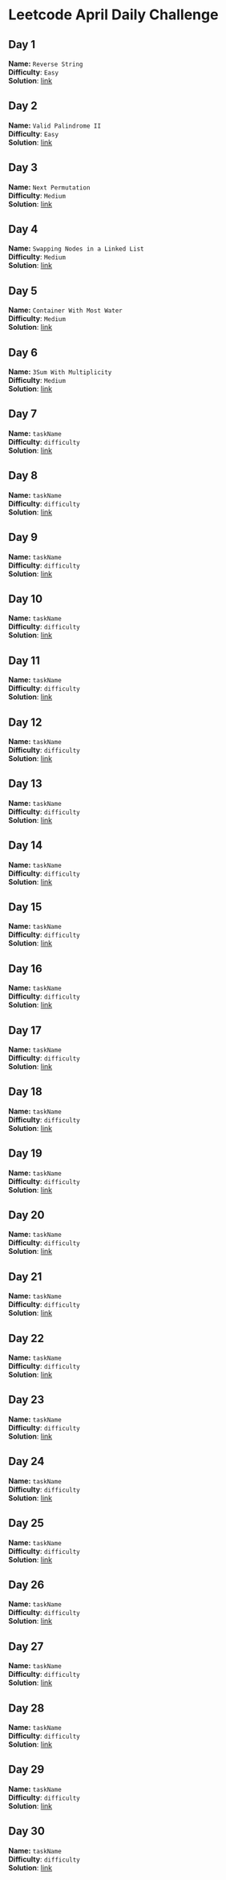 # Leetcode April Daily Challenge
## Day 1
**Name:** `Reverse String`  
**Difficulty**: `Easy`  
**Solution**: [link](https://github.com/SmartOven/Java-projects/tree/main/LeetCode/DailyChallenge/April/src/Day1)
## Day 2
**Name:** `Valid Palindrome II`  
**Difficulty**: `Easy`  
**Solution**: [link](https://github.com/SmartOven/Java-projects/tree/main/LeetCode/DailyChallenge/April/src/Day2)
## Day 3
**Name:** `Next Permutation`  
**Difficulty**: `Medium`  
**Solution**: [link](https://github.com/SmartOven/Java-projects/tree/main/LeetCode/DailyChallenge/April/src/Day3)
## Day 4
**Name:** `Swapping Nodes in a Linked List`  
**Difficulty**: `Medium`  
**Solution**: [link](https://github.com/SmartOven/Java-projects/tree/main/LeetCode/DailyChallenge/April/src/Day4)
## Day 5
**Name:** `Container With Most Water`  
**Difficulty**: `Medium`  
**Solution**: [link](https://github.com/SmartOven/Java-projects/tree/main/LeetCode/DailyChallenge/April/src/Day5)
## Day 6
**Name:** `3Sum With Multiplicity`  
**Difficulty**: `Medium`  
**Solution**: [link](https://github.com/SmartOven/Java-projects/tree/main/LeetCode/DailyChallenge/April/src/Day6)
## Day 7
**Name:** `taskName`  
**Difficulty**: `difficulty`  
**Solution**: [link](https://github.com/SmartOven/Java-projects/tree/main/LeetCode/DailyChallenge/April/src/Day7)
## Day 8
**Name:** `taskName`  
**Difficulty**: `difficulty`  
**Solution**: [link](https://github.com/SmartOven/Java-projects/tree/main/LeetCode/DailyChallenge/April/src/Day8)
## Day 9
**Name:** `taskName`  
**Difficulty**: `difficulty`  
**Solution**: [link](https://github.com/SmartOven/Java-projects/tree/main/LeetCode/DailyChallenge/April/src/Day9)
## Day 10
**Name:** `taskName`  
**Difficulty**: `difficulty`  
**Solution**: [link](https://github.com/SmartOven/Java-projects/tree/main/LeetCode/DailyChallenge/April/src/Day10)
## Day 11
**Name:** `taskName`  
**Difficulty**: `difficulty`  
**Solution**: [link](https://github.com/SmartOven/Java-projects/tree/main/LeetCode/DailyChallenge/April/src/Day11)
## Day 12
**Name:** `taskName`  
**Difficulty**: `difficulty`  
**Solution**: [link](https://github.com/SmartOven/Java-projects/tree/main/LeetCode/DailyChallenge/April/src/Day12)
## Day 13
**Name:** `taskName`  
**Difficulty**: `difficulty`  
**Solution**: [link](https://github.com/SmartOven/Java-projects/tree/main/LeetCode/DailyChallenge/April/src/Day13)
## Day 14
**Name:** `taskName`  
**Difficulty**: `difficulty`  
**Solution**: [link](https://github.com/SmartOven/Java-projects/tree/main/LeetCode/DailyChallenge/April/src/Day14)
## Day 15
**Name:** `taskName`  
**Difficulty**: `difficulty`  
**Solution**: [link](https://github.com/SmartOven/Java-projects/tree/main/LeetCode/DailyChallenge/April/src/Day15)
## Day 16
**Name:** `taskName`  
**Difficulty**: `difficulty`  
**Solution**: [link](https://github.com/SmartOven/Java-projects/tree/main/LeetCode/DailyChallenge/April/src/Day16)
## Day 17
**Name:** `taskName`  
**Difficulty**: `difficulty`  
**Solution**: [link](https://github.com/SmartOven/Java-projects/tree/main/LeetCode/DailyChallenge/April/src/Day17)
## Day 18
**Name:** `taskName`  
**Difficulty**: `difficulty`  
**Solution**: [link](https://github.com/SmartOven/Java-projects/tree/main/LeetCode/DailyChallenge/April/src/Day18)
## Day 19
**Name:** `taskName`  
**Difficulty**: `difficulty`  
**Solution**: [link](https://github.com/SmartOven/Java-projects/tree/main/LeetCode/DailyChallenge/April/src/Day19)
## Day 20
**Name:** `taskName`  
**Difficulty**: `difficulty`  
**Solution**: [link](https://github.com/SmartOven/Java-projects/tree/main/LeetCode/DailyChallenge/April/src/Day20)
## Day 21
**Name:** `taskName`  
**Difficulty**: `difficulty`  
**Solution**: [link](https://github.com/SmartOven/Java-projects/tree/main/LeetCode/DailyChallenge/April/src/Day21)
## Day 22
**Name:** `taskName`  
**Difficulty**: `difficulty`  
**Solution**: [link](https://github.com/SmartOven/Java-projects/tree/main/LeetCode/DailyChallenge/April/src/Day22)
## Day 23
**Name:** `taskName`  
**Difficulty**: `difficulty`  
**Solution**: [link](https://github.com/SmartOven/Java-projects/tree/main/LeetCode/DailyChallenge/April/src/Day23)
## Day 24
**Name:** `taskName`  
**Difficulty**: `difficulty`  
**Solution**: [link](https://github.com/SmartOven/Java-projects/tree/main/LeetCode/DailyChallenge/April/src/Day24)
## Day 25
**Name:** `taskName`  
**Difficulty**: `difficulty`  
**Solution**: [link](https://github.com/SmartOven/Java-projects/tree/main/LeetCode/DailyChallenge/April/src/Day25)
## Day 26
**Name:** `taskName`  
**Difficulty**: `difficulty`  
**Solution**: [link](https://github.com/SmartOven/Java-projects/tree/main/LeetCode/DailyChallenge/April/src/Day26)
## Day 27
**Name:** `taskName`  
**Difficulty**: `difficulty`  
**Solution**: [link](https://github.com/SmartOven/Java-projects/tree/main/LeetCode/DailyChallenge/April/src/Day27)
## Day 28
**Name:** `taskName`  
**Difficulty**: `difficulty`  
**Solution**: [link](https://github.com/SmartOven/Java-projects/tree/main/LeetCode/DailyChallenge/April/src/Day28)
## Day 29
**Name:** `taskName`  
**Difficulty**: `difficulty`  
**Solution**: [link](https://github.com/SmartOven/Java-projects/tree/main/LeetCode/DailyChallenge/April/src/Day29)
## Day 30
**Name:** `taskName`  
**Difficulty**: `difficulty`  
**Solution**: [link](https://github.com/SmartOven/Java-projects/tree/main/LeetCode/DailyChallenge/April/src/Day30)

